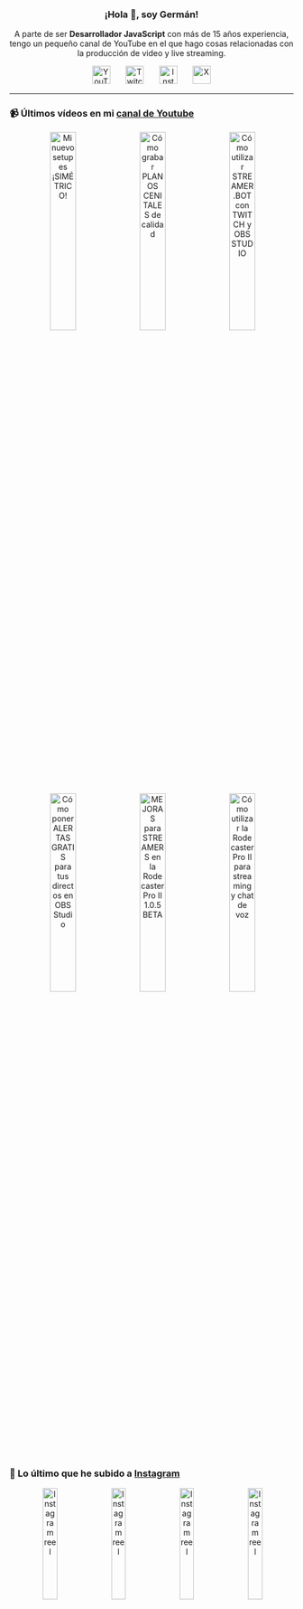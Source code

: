 <p align="center" width="300">
  <h3 align="center">¡Hola 👋, soy Germán!</h3>
</p>

<p align="center">A parte de ser <strong>Desarrollador JavaScript</strong> con más de 15 años experiencia, tengo un pequeño canal de YouTube en el que hago cosas relacionadas con la producción de video y live streaming.</p>

<p align="center">
  <a href="https://youtube.com/@germix" target="blank"><img src="https://cdn.simpleicons.org/youtube/FF0000" alt="YouTube" title="YouTube" width="32px" /></a>
  &#8287;&#8287;&#8287;&#8287;&#8287;
  <a href="https://twitch.tv/germix_tv" target="blank"><img src="https://cdn.simpleicons.org/twitch/9146FF" alt="Twitch" title="Twitch" width="32px" /></a>
  &#8287;&#8287;&#8287;&#8287;&#8287;
  <a href="https://instagram.com/germix_tv" target="blank"><img src="https://cdn.simpleicons.org/instagram/E4405F" alt="Instagram" title="Instagram" width="32px" /></a>
  &#8287;&#8287;&#8287;&#8287;&#8287;
  <a href="https://x.com/germix_tv" target="blank"><img src="https://cdn.simpleicons.org/x/000000" alt="X" title="X" width="32px" />
  </a>
</p>

<hr />

<p align="center">
  <h3>📹 Últimos vídeos en mi <a href="https://youtube.com/@germix?sub_confirmation=1" target="blank">canal de Youtube</a></h3>
</p>
<p align="center">&#8287;<a href="https://youtu.be/ibEAW0cBqQA" target="blank"><img width="30%" src="https://img.youtube.com/vi/ibEAW0cBqQA/mqdefault.jpg" alt="Mi nuevo setup es ¡SIMÉTRICO!" title="Mi nuevo setup es ¡SIMÉTRICO!" /></a>  &#8287;<a href="https://youtu.be/2XDhlqEN3cE" target="blank"><img width="30%" src="https://img.youtube.com/vi/2XDhlqEN3cE/mqdefault.jpg" alt="Cómo grabar PLANOS CENITALES de calidad" title="Cómo grabar PLANOS CENITALES de calidad" /></a>  &#8287;<a href="https://youtu.be/2AilFoiYnlc" target="blank"><img width="30%" src="https://img.youtube.com/vi/2AilFoiYnlc/mqdefault.jpg" alt="Cómo utilizar STREAMER.BOT con TWITCH y OBS STUDIO" title="Cómo utilizar STREAMER.BOT con TWITCH y OBS STUDIO" /></a><br />  &#8287;<a href="https://youtu.be/3EUPLZjGjkY" target="blank"><img width="30%" src="https://img.youtube.com/vi/3EUPLZjGjkY/mqdefault.jpg" alt="Cómo poner ALERTAS GRATIS para tus directos en OBS Studio" title="Cómo poner ALERTAS GRATIS para tus directos en OBS Studio" /></a>  &#8287;<a href="https://youtu.be/3mLzME7gODA" target="blank"><img width="30%" src="https://img.youtube.com/vi/3mLzME7gODA/mqdefault.jpg" alt="MEJORAS para STREAMERS en la Rodecaster Pro II 1.0.5 BETA" title="MEJORAS para STREAMERS en la Rodecaster Pro II 1.0.5 BETA" /></a>  &#8287;<a href="https://youtu.be/8784wBhHpVo" target="blank"><img width="30%" src="https://img.youtube.com/vi/8784wBhHpVo/mqdefault.jpg" alt="Cómo utilizar la Rodecaster Pro II para streaming y chat de voz" title="Cómo utilizar la Rodecaster Pro II para streaming y chat de voz" /></a></p>

<p align="center">
  <h3>📸 Lo último que he subido a <a href="https://instagram.com/germix_tv" target="blank">Instagram</a></h3>
</p>
<p align="center">&#8287;<a href='https://instagram.com/p/DE3MzretBZJ' target='_blank'><img width='22.5%' src='https://scontent-fra3-1.cdninstagram.com/v/t51.29350-15/473757399_887300873595281_3150761726274172475_n.jpg?stp=dst-jpg_e15_p480x480_tt6&efg=eyJ2ZW5jb2RlX3RhZyI6ImltYWdlX3VybGdlbi4xMDgweDE5MjAuc2RyLmYyOTM1MC5kZWZhdWx0X2NvdmVyX2ZyYW1lIn0&_nc_ht=scontent-fra3-1.cdninstagram.com&_nc_cat=105&_nc_ohc=73EKLxHh-IwQ7kNvgETcUYP&_nc_gid=5b2f60ae663b4fe7b22b899e5979248d&edm=ACHbZRIBAAAA&ccb=7-5&ig_cache_key=MzU0NjM1OTU1OTUxNTAxODgyNQ%3D%3D.3-ccb7-5&oh=00_AYCUyBkaLDdhQL7p_76NqVWWpTclA0Ng15cOA27Vc73ktA&oe=678E3418&_nc_sid=c024bc' alt='Instagram reel' /></a>  &#8287;<a href='https://instagram.com/p/DE0fzftNAVw' target='_blank'><img width='22.5%' src='https://scontent-fra3-2.cdninstagram.com/v/t51.29350-15/473597115_1138973500496404_5245126706953558112_n.jpg?stp=dst-jpg_e15_p480x480_tt6&efg=eyJ2ZW5jb2RlX3RhZyI6ImltYWdlX3VybGdlbi4xMDgweDE5MjAuc2RyLmYyOTM1MC5kZWZhdWx0X2NvdmVyX2ZyYW1lIn0&_nc_ht=scontent-fra3-2.cdninstagram.com&_nc_cat=104&_nc_ohc=zi2wjUSi4rkQ7kNvgH2Kk0E&_nc_gid=5b2f60ae663b4fe7b22b899e5979248d&edm=ACHbZRIBAAAA&ccb=7-5&ig_cache_key=MzU0NTU5ODY4NDgyNjk2MTI2NA%3D%3D.3-ccb7-5&oh=00_AYDQb9xxvFbC6dD31sAt9cBmYlU44ij_w5WqnyyAYuC6Tg&oe=678E2C7E&_nc_sid=c024bc' alt='Instagram reel' /></a>  &#8287;<a href='https://instagram.com/p/DEx8leFNkyM' target='_blank'><img width='22.5%' src='https://scontent-fra3-1.cdninstagram.com/v/t51.29350-15/473658929_478968248579679_4469108201921111891_n.jpg?stp=dst-jpg_e15_p480x480_tt6&efg=eyJ2ZW5jb2RlX3RhZyI6ImltYWdlX3VybGdlbi43MjB4MTI4MC5zZHIuZjI5MzUwLmRlZmF1bHRfY292ZXJfZnJhbWUifQ&_nc_ht=scontent-fra3-1.cdninstagram.com&_nc_cat=103&_nc_ohc=UnFSHqKIWZEQ7kNvgHkmRUP&_nc_gid=5b2f60ae663b4fe7b22b899e5979248d&edm=ACHbZRIBAAAA&ccb=7-5&ig_cache_key=MzU0NDg4MDgzOTQyODI5NTgyMA%3D%3D.3-ccb7-5&oh=00_AYBzAaznbKOcsegC6GRpuK4wIt7iqKrU6ajQzy4S9PX3gQ&oe=678E2345&_nc_sid=c024bc' alt='Instagram reel' /></a>  &#8287;<a href='https://instagram.com/p/DEs2no_xkk8' target='_blank'><img width='22.5%' src='https://scontent-fra3-1.cdninstagram.com/v/t51.2885-15/472972205_18267492619250009_1919394625943446395_n.jpg?stp=dst-jpg_e15_p480x480_tt6&efg=eyJ2ZW5jb2RlX3RhZyI6ImltYWdlX3VybGdlbi4xMjE1eDIxNjAuc2RyLmY3NTc2MS5kZWZhdWx0X2NvdmVyX2ZyYW1lIn0&_nc_ht=scontent-fra3-1.cdninstagram.com&_nc_cat=105&_nc_ohc=oMU9Tu-VlXgQ7kNvgEqlHIx&_nc_gid=5b2f60ae663b4fe7b22b899e5979248d&edm=ACHbZRIBAAAA&ccb=7-5&ig_cache_key=MzU0MzQ0NzIyNTQyNDU2MjQ5Mg%3D%3D.3-ccb7-5&oh=00_AYB6SadgHtCWidyDORxZttWlIUPzX1ItBzKVn1wSRikexw&oe=678E2094&_nc_sid=c024bc' alt='Instagram reel' /></a></p>
